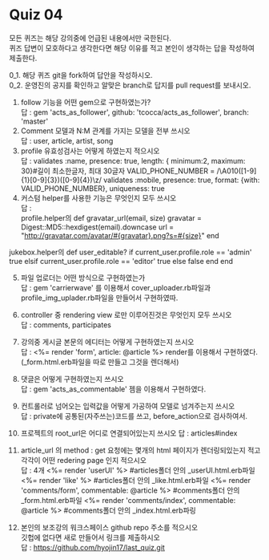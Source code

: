 Quiz 04
=

모든 퀴즈는 해당 강의중에 언급된 내용에서만 국한된다.  
퀴즈 답변이 모호하다고 생각한다면 해당 이유를 적고 본인이 생각하는 답을 작성하여 제출한다.  

0_1. 해당 퀴즈 git을 fork하여 답안을 작성하시오.  
0_2. 운영진의 공지를 확인하고 알맞은 branch로 답지를 pull request를 보내시오.  
1. follow 기능을 어떤 gem으로 구현하였는가?  
    답 :   gem 'acts_as_follower', github: 'tcocca/acts_as_follower', branch: 'master'
2. Comment 모델과 N:M 관계를 가지는 모델을 전부 쓰시오  
    답 :   user, article, artist, song
3. profile 유효성검사는 어떻게 하였는지 적으시오  
    답 :   validates :name, presence: true, length: { minimum:2, maximum: 30}#길이 최소한글자, 최대 30글자
           VALID_PHONE_NUMBER = /\A010([1-9]{1}[0-9]{3})([0-9]{4})\z/
            validates :mobile, presence: true, format: {with: VALID_PHONE_NUMBER}, uniqueness: true
4. 커스텀 helper를 사용한 기능은 무엇인지 모두 쓰시오  
    답 :   
profile.helper의
  def gravatar_url(email, size)
    gravatar = Digest::MD5::hexdigest(email).downcase
    url = "http://gravatar.com/avatar/#{gravatar}.png?s=#{size}"
  end

jukebox.helper의 
    def user_editable?
        if current_user.profile.role == 'admin'
            true
        elsif current_user.profile.role == 'editor'
            true
        else
            false
        end
    end
    
    
5. 파일 업로더는 어떤 방식으로 구현하였는가  
    답 :   gem 'carrierwave' 를 이용해서 cover_uploader.rb파일과 profile_img_uplader.rb파일을 만들어서 구현하였따.

6. controller 중 rendering view 로만 이루어진것은 무엇인지 모두 쓰시오   
    답 :   comments, participates

7. 강의중 게시글 본문의 에디터는 어떻게 구현하였는지 쓰시오  
    답 :   <%= render 'form', article: @article %> 
            render를 이용해서 구현하였다.(_form.html.erb파일을 따로 만들고 그것을 렌더해서)

8. 댓글은 어떻게 구현하였는지 쓰시오   
    답 :  gem 'acts_as_commentable' 젬을 이용해서 구현하였다.


9. 컨트롤러로 넘어오는 입력값을 어떻게 가공하여 모델로 넘겨주는지 쓰시오  
    답 :  private에 공통된(자주쓰는)코드를 쓰고, before_action으로 검사하여서.


10. 프로젝트의 root_url은 어디로 연결되어있는지 쓰시오
    답 : articles#index

11. article_url 의 method : get 요청에는 몇개의 html 페이지가 렌더링되있는지 적고 각각이 어떤 redering page 인지 적으시오  
    답 : 4개 
<%= render 'userUI' %>      #articles폴더 안의 _userUI.html.erb파일
<%= render 'like' %>        #articles폴더 안의 _like.html.erb파일
<%= render 'comments/form', commentable: @article %> #comments폴더 안의 _form.html.erb파일
<%= render 'comments/index', commentable: @article %> #comments폴더 안의 _index.html.erb파링

12. 본인의 보조강의 워크스페이스 github repo 주소를 적으시오  
깃헙에 없다면 새로 만들어서 링크를 제출하시오   
    답 : https://github.com/hyojin17/last_quiz.git